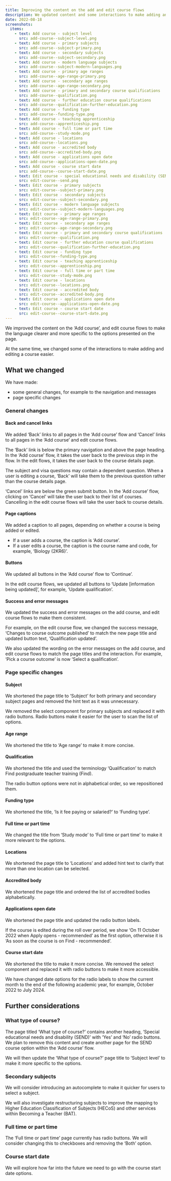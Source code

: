 ```yaml
---
title: Improving the content on the add and edit course flows
description: We updated content and some interactions to make adding and editing a course clearer
date: 2022-08-18
screenshots:
  items:
    - text: Add course - subject level
      src: add-course--subject-level.png
    - text: Add course - primary subjects
      src: add-course--subject-primary.png
    - text: Add course - secondary subjects
      src: add-course--subject-secondary.png
    - text: Add course - modern language subjects
      src: add-course--subject-modern-languages.png
    - text: Add course - primary age ranges
      src: add-course--age-range-primary.png
    - text: Add course - secondary age ranges
      src: add-course--age-range-secondary.png
    - text: Add course - primary and secondary course qualifications
      src: add-course--qualification.png
    - text: Add course - further education course qualifications
      src: add-course--qualification-further-education.png
    - text: Add course - funding type
      src: add-course--funding-type.png
    - text: Add course - teaching apprenticeship
      src: add-course--apprenticeship.png
    - text: Add course - full time or part time
      src: add-course--study-mode.png
    - text: Add course - locations
      src: add-course--locations.png
    - text: Add course - accredited body
      src: add-course--accredited-body.png
    - text: Add course - applications open date
      src: add-course--applications-open-date.png
    - text: Add course - course start date
      src: add-course--course-start-date.png
    - text: Edit course - special educational needs and disability (SEND)
      src: edit-course--send.png
    - text: Edit course - primary subjects
      src: edit-course--subject-primary.png
    - text: Edit course - secondary subjects
      src: edit-course--subject-secondary.png
    - text: Edit course - modern language subjects
      src: edit-course--subject-modern-languages.png
    - text: Edit course - primary age ranges
      src: edit-course--age-range-primary.png
    - text: Edit course - secondary age ranges
      src: edit-course--age-range-secondary.png
    - text: Edit course - primary and secondary course qualifications
      src: edit-course--qualification.png
    - text: Edit course - further education course qualifications
      src: edit-course--qualification-further-education.png
    - text: Edit course - funding type
      src: edit-course--funding-type.png
    - text: Edit course - teaching apprenticeship
      src: edit-course--apprenticeship.png
    - text: Edit course - full time or part time
      src: edit-course--study-mode.png
    - text: Edit course - locations
      src: edit-course--locations.png
    - text: Edit course - accredited body
      src: edit-course--accredited-body.png
    - text: Edit course - applications open date
      src: edit-course--applications-open-date.png
    - text: Edit course - course start date
      src: edit-course--course-start-date.png
---
```


We improved the content on the ‘Add course’, and edit course flows to make the language clearer and more specific to the options presented on the page.

At the same time, we changed some of the interactions to make adding and editing a course easier.

## What we changed

We have made:

- some general changes, for example to the navigation and messages
- page specific changes

### General changes

#### Back and cancel links

We added ‘Back’ links to all pages in the ‘Add course’ flow and ‘Cancel’ links to all pages in the ‘Add course’ and edit course flows.

The ‘Back’ link is below the primary navigation and above the page heading. In the ‘Add course’ flow, it takes the user back to the previous step in the flow. In the edit flows, it takes the user back to the course details page.

The subject and visa questions may contain a dependent question. When a user is editing a course, ‘Back’ will take them to the previous question rather than the course details page.

‘Cancel’ links are below the green submit button. In the ‘Add course’ flow, clicking on ‘Cancel’ will take the user back to their list of courses. Cancelling in the edit course flows will take the user back to course details.

#### Page captions

We added a caption to all pages, depending on whether a course is being added or edited.

- If a user adds a course, the caption is ‘Add course’.
- If a user edits a course, the caption is the course name and code, for example, ‘Biology (2KR6)’.

#### Buttons

We updated all buttons in the ‘Add course’ flow to ‘Continue’.

In the edit course flows, we updated all buttons to ‘Update [information being updated]’, for example, ‘Update qualification’.

#### Success and error messages

We updated the success and error messages on the add course, and edit course flows to make them consistent.

For example, on the edit course flow, we changed the success message, ‘Changes to course outcome published’ to match the new page title and updated button text, ‘Qualification updated’.

We also updated the wording on the error messages on the add course, and edit course flows to match the page titles and the interaction. For example, ‘Pick a course outcome’ is now ‘Select a qualification’.

### Page specific changes

#### Subject

We shortened the page title to ‘Subject’ for both primary and secondary subject pages and removed the hint text as it was unnecessary.

We removed the select component for primary subjects and replaced it with radio buttons. Radio buttons make it easier for the user to scan the list of options.

#### Age range

We shortened the title to ‘Age range’ to make it more concise.

#### Qualification

We shortened the title and used the terminology ‘Qualification’ to match Find postgraduate teacher training (Find).

The radio button options were not in alphabetical order, so we repositioned them.

#### Funding type

We shortened the title, ‘Is it fee paying or salaried?’ to ‘Funding type’.

#### Full time or part time

We changed the title from ‘Study mode’ to ‘Full time or part time’ to make it more relevant to the options.

#### Locations

We shortened the page title to ‘Locations’ and added hint text to clarify that more than one location can be selected.

#### Accredited body

We shortened the page title and ordered the list of accredited bodies alphabetically.

#### Applications open date

We shortened the page title and updated the radio button labels.

If the course is edited during the roll over period, we show ‘On 11 October 2022 when Apply opens - recommended’ as the first option, otherwise it is ‘As soon as the course is on Find - recommended’.

#### Course start date

We shortened the title to make it more concise. We removed the select component and replaced it with radio buttons to make it more accessible.

We have changed date options for the radio labels to show the current month to the end of the following academic year, for example, October 2022 to July 2024.

## Further considerations

### What type of course?

The page titled ‘What type of course?’ contains another heading, ‘Special educational needs and disability (SEND)’ with ‘Yes’ and ‘No’ radio buttons. We plan to remove this content and create another page for the SEND course option within the ‘Add course’ flow.

We will then update the ‘What type of course?’ page title to ‘Subject level’ to make it more specific to the options.

### Secondary subjects

We will consider introducing an autocomplete to make it quicker for users to select a subject.

We will also investigate restructuring subjects to improve the mapping to Higher Education Classification of Subjects (HECoS) and other services within Becoming a Teacher (BAT).

### Full time or part time

The ‘Full time or part time’ page currently has radio buttons. We will consider changing this to checkboxes and removing the ‘Both’ option.

### Course start date

We will explore how far into the future we need to go with the course start date options.
